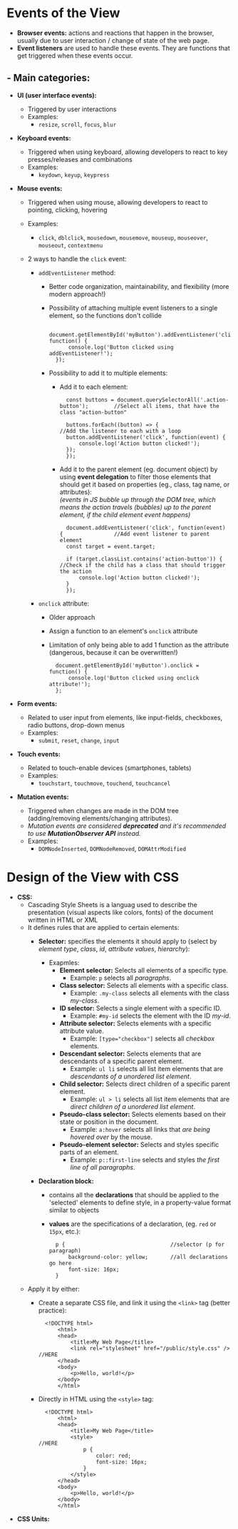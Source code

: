 # Events of the View

- **Browser events:** actions and reactions that happen in the browser, usually due to user interaction / change of state of the web page.
- **Event listeners** are used to handle these events. They are functions that get triggered when these events occur.

## - Main categories:
- **UI (user interface events):**
    - Triggered by user interactions
    - Examples:
        - `resize`, `scroll`, `focus`, `blur`

- **Keyboard events:**
    - Triggered when using keyboard, allowing developers to react to key presses/releases and combinations
    - Examples:
        - `keydown`, `keyup`, `keypress`

- **Mouse events:**
    - Triggered when using mouse, allowing developers to react to pointing, clicking, hovering
    - Examples:
        - `click`, `dblclick`, `mousedown`, `mousemove`, `mouseup`, `mouseover`, `mouseout`, `contextmenu`
    
    - 2 ways to handle the `click` event:
        - `addEventListener` method:
            - Better code organization, maintainability, and flexibility (more modern approach!)
            - Possibility of attaching multiple event listeners to a single element, so the functions don't collide

                    document.getElementById('myButton').addEventListener('click', function() {
                        console.log('Button clicked using addEventListener!');
                    });

            - Possibility to add it to multiple elements:
                - Add it to each element:
                        
                        const buttons = document.querySelectorAll('.action-button');        //Select all items, that have the class "action-button"

                        buttons.forEach((button) => {                                       //Add the listener to each with a loop
                        button.addEventListener('click', function(event) {
                            console.log('Action button clicked!');
                        });
                        });

                - Add it to the parent element (eg. document object) by using **event delegation** to filter those elements that should get it based on properties (eg., class, tag name, or attributes):</br>
                *(events in JS bubble up through the DOM tree, which means the action travels (bubbles) up to the parent element, if the child element event happens)*
                
                        document.addEventListener('click', function(event) {                //Add event listener to parent element
                        const target = event.target;

                        if (target.classList.contains('action-button')) {                   //Check if the child has a class that should trigger the action
                            console.log('Action button clicked!');
                        }
                        });


        - `onclick` attribute:
            - Older approach
            - Assign a function to an element's `onclick` attribute
            - Limitation of only being able to add 1 function as the attribute (dangerous, because it can be overwritten!) 

                    document.getElementById('myButton').onclick = function() {
                        console.log('Button clicked using onclick attribute!');
                    };

- **Form events:**
    - Related to user input from elements, like input-fields, checkboxes, radio buttons, drop-down menus
    - Examples:
        - `submit`, `reset`, `change`, `input`

- **Touch events:**
    - Related to touch-enable devices (smartphones, tablets)
    - Examples:
        - `touchstart`, `touchmove`, `touchend`, `touchcancel`
        
- **Mutation events:**
    - Triggered when changes are made in the DOM tree (adding/removing elements/changing attributes).
    - *Mutation events are considered ***deprecated*** and it's recommended to use ***MutationObserver API*** instead.*
    - Examples:
        - `DOMNodeInserted`, `DOMNodeRemoved`, `DOMAttrModified`

# Design of the View with CSS
- **CSS:** 
    - Cascading Style Sheets is a languag used to describe the presentation (visual aspects like colors, fonts) of the document written in HTML or XML
    - It defines rules that are applied to certain elements:
        - **Selector:** specifies the elements it should apply to (select by *element type*, *class*, *id*, *attribute values*, *hierarchy*):
            - Exapmles:
                - **Element selector:** Selects all elements of a specific type.
                    - Example: `p` selects all *paragraphs*.
                - **Class selector:** Selects all elements with a specific class.
                    - Example: `.my-class` selects all elements with the class *my-class*.
                - **ID selector:** Selects a single element with a specific ID.
                    - Example: `#my-id` selects the element with the ID *my-id*.
                - **Attribute selector:** Selects elements with a specific attribute value.
                    - Example: `[type="checkbox"]` selects all *checkbox* elements.
                - **Descendant selector:** Selects elements that are descendants of a specific parent element.
                    - Example: `ul li` selects all list item elements that are *descendants of a unordered list element*.
                - **Child selector:** Selects direct children of a specific parent element.
                    - Example: `ul > li` selects all list item elements that are *direct children of a unordered list element*.
                - **Pseudo-class selector:** Selects elements based on their state or position in the document. 
                    - Example: `a:hover` selects all links that *are being hovered over* by the mouse.
                - **Pseudo-element selector:** Selects and styles specific parts of an element. 
                    - Example: `p::first-line` selects and styles *the first line of all paragraphs*.
        
        - **Declaration block:** 
            - contains all the **declarations** that should be applied to the 'selected' elements to define style, in a property-value format similar to objects
            - **values** are the specifications of a declaration, (eg. `red` or `15px`, etc.):

                    p {                                 //selector (p for paragraph)
                        background-color: yellow;       //all declarations go here
                        font-size: 16px;
                    }
    
    - Apply it by either:
        - Create a separate CSS file, and link it using the `<link>` tag (better practice):

                <!DOCTYPE html>
                    <html>
                    <head>
                        <title>My Web Page</title>
                        <link rel="stylesheet" href="/public/style.css" />      //HERE
                    </head>
                    <body>
                        <p>Hello, world!</p>
                    </body>
                    </html>

        - Directly in HTML using the `<style>` tag:
                
                <!DOCTYPE html>
                    <html>
                    <head>
                        <title>My Web Page</title>
                        <style>                                                 //HERE
                            p {
                                color: red;
                                font-size: 16px;
                            }
                        </style>
                    </head>
                    <body>
                        <p>Hello, world!</p>
                    </body>
                    </html>

- **CSS Units:**